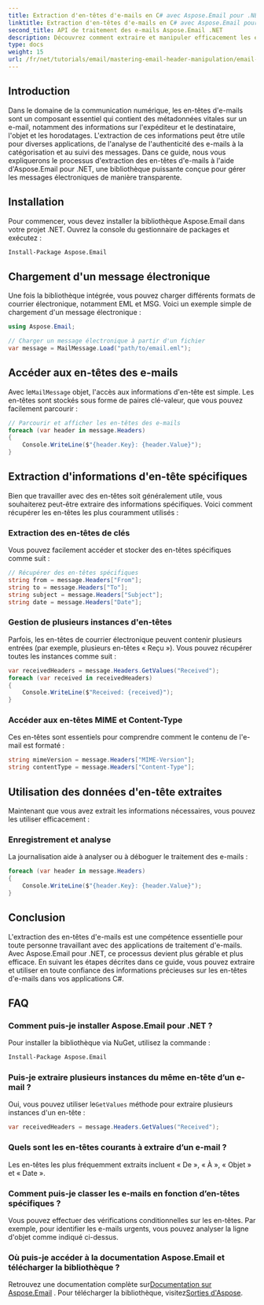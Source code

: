 ```yaml
---
title: Extraction d'en-têtes d'e-mails en C# avec Aspose.Email pour .NET
linktitle: Extraction d'en-têtes d'e-mails en C# avec Aspose.Email pour .NET
second_title: API de traitement des e-mails Aspose.Email .NET
description: Découvrez comment extraire et manipuler efficacement les en-têtes d'e-mails dans vos applications C# à l'aide de la puissante bibliothèque Aspose.Email pour .NET. Ce guide complet fournit des instructions étape par étape pour accéder aux informations d'en-tête clés.
type: docs
weight: 15
url: /fr/net/tutorials/email/mastering-email-header-manipulation/email-header-extraction/
---
```

## Introduction

Dans le domaine de la communication numérique, les en-têtes d'e-mails sont un composant essentiel qui contient des métadonnées vitales sur un e-mail, notamment des informations sur l'expéditeur et le destinataire, l'objet et les horodatages. L'extraction de ces informations peut être utile pour diverses applications, de l'analyse de l'authenticité des e-mails à la catégorisation et au suivi des messages. Dans ce guide, nous vous expliquerons le processus d'extraction des en-têtes d'e-mails à l'aide d'Aspose.Email pour .NET, une bibliothèque puissante conçue pour gérer les messages électroniques de manière transparente.

## Installation

Pour commencer, vous devez installer la bibliothèque Aspose.Email dans votre projet .NET. Ouvrez la console du gestionnaire de packages et exécutez :

```bash
Install-Package Aspose.Email
```

## Chargement d'un message électronique

Une fois la bibliothèque intégrée, vous pouvez charger différents formats de courrier électronique, notamment EML et MSG. Voici un exemple simple de chargement d'un message électronique :

```csharp
using Aspose.Email;

// Charger un message électronique à partir d'un fichier
var message = MailMessage.Load("path/to/email.eml");
```

## Accéder aux en-têtes des e-mails

 Avec le`MailMessage` objet, l'accès aux informations d'en-tête est simple. Les en-têtes sont stockés sous forme de paires clé-valeur, que vous pouvez facilement parcourir :

```csharp
// Parcourir et afficher les en-têtes des e-mails
foreach (var header in message.Headers)
{
    Console.WriteLine($"{header.Key}: {header.Value}");
}
```

## Extraction d'informations d'en-tête spécifiques

Bien que travailler avec des en-têtes soit généralement utile, vous souhaiterez peut-être extraire des informations spécifiques. Voici comment récupérer les en-têtes les plus couramment utilisés :

### Extraction des en-têtes de clés

Vous pouvez facilement accéder et stocker des en-têtes spécifiques comme suit :

```csharp
// Récupérer des en-têtes spécifiques
string from = message.Headers["From"];
string to = message.Headers["To"];
string subject = message.Headers["Subject"];
string date = message.Headers["Date"];
```

### Gestion de plusieurs instances d'en-têtes

Parfois, les en-têtes de courrier électronique peuvent contenir plusieurs entrées (par exemple, plusieurs en-têtes « Reçu »). Vous pouvez récupérer toutes les instances comme suit :

```csharp
var receivedHeaders = message.Headers.GetValues("Received");
foreach (var received in receivedHeaders)
{
    Console.WriteLine($"Received: {received}");
}
```

### Accéder aux en-têtes MIME et Content-Type

Ces en-têtes sont essentiels pour comprendre comment le contenu de l'e-mail est formaté :

```csharp
string mimeVersion = message.Headers["MIME-Version"];
string contentType = message.Headers["Content-Type"];
```

## Utilisation des données d'en-tête extraites

Maintenant que vous avez extrait les informations nécessaires, vous pouvez les utiliser efficacement :

### Enregistrement et analyse

La journalisation aide à analyser ou à déboguer le traitement des e-mails :

```csharp
foreach (var header in message.Headers)
{
    Console.WriteLine($"{header.Key}: {header.Value}");
}
```

## Conclusion

L'extraction des en-têtes d'e-mails est une compétence essentielle pour toute personne travaillant avec des applications de traitement d'e-mails. Avec Aspose.Email pour .NET, ce processus devient plus gérable et plus efficace. En suivant les étapes décrites dans ce guide, vous pouvez extraire et utiliser en toute confiance des informations précieuses sur les en-têtes d'e-mails dans vos applications C#.

## FAQ

### Comment puis-je installer Aspose.Email pour .NET ?

Pour installer la bibliothèque via NuGet, utilisez la commande :
```bash
Install-Package Aspose.Email
```

### Puis-je extraire plusieurs instances du même en-tête d’un e-mail ?

 Oui, vous pouvez utiliser le`GetValues` méthode pour extraire plusieurs instances d'un en-tête :
```csharp
var receivedHeaders = message.Headers.GetValues("Received");
```

### Quels sont les en-têtes courants à extraire d’un e-mail ?

Les en-têtes les plus fréquemment extraits incluent « De », « À », « Objet » et « Date ».

### Comment puis-je classer les e-mails en fonction d’en-têtes spécifiques ?

Vous pouvez effectuer des vérifications conditionnelles sur les en-têtes. Par exemple, pour identifier les e-mails urgents, vous pouvez analyser la ligne d'objet comme indiqué ci-dessus.

### Où puis-je accéder à la documentation Aspose.Email et télécharger la bibliothèque ?

 Retrouvez une documentation complète sur[Documentation sur Aspose.Email](https://reference.aspose.com/email/net/) . Pour télécharger la bibliothèque, visitez[Sorties d'Aspose](https://releases.aspose.com/email/net/).